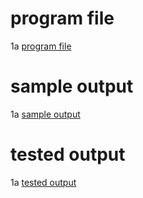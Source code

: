 # program file
1a [program file](FCFS_535.py)

# sample output
1a [sample output](FCFS_535.png)

# tested output
1a [tested output](FCFS_OUTPUT_535.png)
